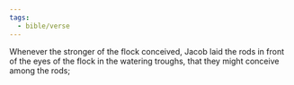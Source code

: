 ```yaml
---
tags:
  - bible/verse
---
```

Whenever the stronger of the flock conceived, Jacob laid the rods in front of the eyes of the flock in the watering troughs, that they might conceive among the rods;